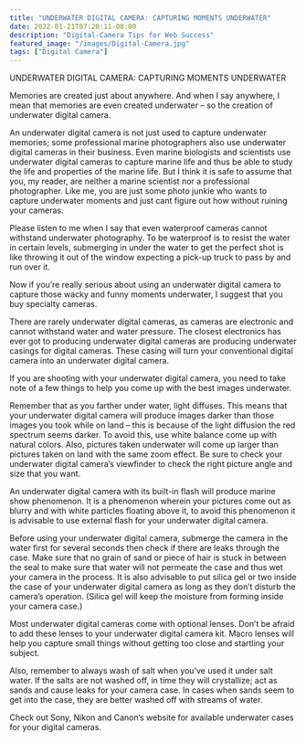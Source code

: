 ```yaml
---
title: "UNDERWATER DIGITAL CAMERA: CAPTURING MOMENTS UNDERWATER"
date: 2022-01-21T07:20:11-08:00
description: "Digital-Camera Tips for Web Success"
featured_image: "/images/Digital-Camera.jpg"
tags: ["Digital Camera"]
---
```


UNDERWATER DIGITAL CAMERA: CAPTURING MOMENTS UNDERWATER

Memories are created just about anywhere. And when I say anywhere, I mean that memories are even created underwater – so the creation of underwater digital camera.

An underwater digital camera is not just used to capture underwater memories; some professional marine photographers also use underwater digital cameras in their business. Even marine biologists and scientists use underwater digital cameras to capture marine life and thus be able to study the life and properties of the marine life. But I think it is safe to assume that you, my reader, are neither a marine scientist nor a professional photographer. Like me, you are just some photo junkie who wants to capture underwater moments and just cant figure out how without ruining your cameras.

Please listen to me when I say that even waterproof cameras cannot withstand underwater photography. To be waterproof is to resist the water in certain levels, submerging in under the water to get the perfect shot is like throwing it out of the window expecting a pick-up truck to pass by and run over it. 

Now if you’re really serious about using an underwater digital camera to capture those wacky and funny moments underwater, I suggest that you buy specialty cameras. 

There are rarely underwater digital cameras, as cameras are electronic and cannot withstand water and water pressure. The closest electronics has ever got to producing underwater digital cameras are producing underwater casings for digital cameras. These casing will turn your conventional digital camera into an underwater digital camera. 

If you are shooting with your underwater digital camera, you need to take note of a few things to help you come up with the best images underwater.

Remember that as you farther under water, light diffuses. This means that your underwater digital camera will produce images darker than those images you took while on land – this is because of the light diffusion the red spectrum seems darker. To avoid this, use white balance come up with natural colors. Also, pictures taken underwater will come up larger than pictures taken on land with the same zoom effect. Be sure to check your underwater digital camera’s viewfinder to check the right picture angle and size that you want.

An underwater digital camera with its built-in flash will produce marine show phenomenon. It is a phenomenon wherein your pictures come out as blurry and with white particles floating above it, to avoid this phenomenon it is advisable to use external flash for your underwater digital camera.

Before using your underwater digital camera, submerge the camera in the water first for several seconds then check if there are leaks through the case. Make sure that no grain of sand or piece of hair is stuck in between the seal to make sure that water will not permeate the case and thus wet your camera in the process. It is also advisable to put silica gel or two inside the case of your underwater digital camera as long as they don’t disturb the camera’s operation. (Silica gel will keep the moisture from forming inside your camera case.)

Most underwater digital cameras come with optional lenses. Don’t be afraid to add these lenses to your underwater digital camera kit. Macro lenses will help you capture small things without getting too close and startling your subject. 

Also, remember to always wash of salt when you’ve used it under salt water. If the salts are not washed off, in time they will crystallize; act as sands and cause leaks for your camera case. In cases when sands seem to get into the case, they are better washed off with streams of water. 

Check out Sony, Nikon and Canon’s website for available underwater cases for your digital cameras. 



